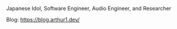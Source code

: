 Japanese Idol, Software Engineer, Audio Engineer, and Researcher

Blog: https://blog.arthur1.dev/

<!--
<a href="https://github.com/anuraghazra/github-readme-stats">
  <img align="left" src="https://github-readme-stats.vercel.app/api?username=Arthur1&count_private=true&show_icons=true" />
</a>
<a href="https://github.com/anuraghazra/github-readme-stats">
  <img align="left" src="https://github-readme-stats.vercel.app/api/top-langs/?username=Arthur1&layout=compact&langs_count=10&hide=Blade,Hack" />
</a>
-->

